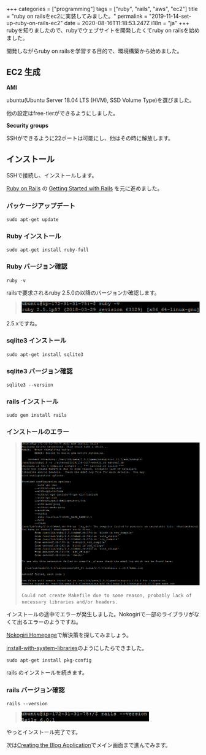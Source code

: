 +++
categories = ["programming"]
tags = ["ruby", "rails", "aws", "ec2"]
title = "ruby on railsをec2に実装してみました。"
permalink = "2019-11-14-set-up-ruby-on-rails-ec2"
date = 2020-08-16T11:18:53.247Z
i18n = "ja"
+++
rubyを知りましたので、rubyでウェブサイトを開発したくてruby on railsを始めました。

開発しながらruby on railsを学習する目的で、環境構築から始めました。

## EC2 生成

**AMI**

ubuntu(Ubuntu Server 18.04 LTS (HVM), SSD Volume Type)を選びました。

他の設定はfree-tierができるようにしました。

**Security groups**

SSHができるように22ポートは可能にし、他はその時に解放します。

## インストール

SSHで接続し、インストールします。

[Ruby on Rails](https://rubyonrails.org/) の [Getting Started with Rails](https://guides.rubyonrails.org/getting_started.html) を元に進めました。

### パッケージアップデート

```
sudo apt-get update
```

### Ruby インストール

```
sudo apt-get install ruby-full
```

### Ruby バージョン確認

```
ruby -v
```

railsで要求されるruby 2.5.0の以降のバージョンか確認します。

> ![ruby -v](/img/uploads/ruby-v.png)

2.5.xですね。

### sqlite3 インストール

```
sudo apt-get install sqlite3
```

### sqlite3 バージョン確認

```
sqlite3 --version
```

### rails インストール

```
sudo gem install rails
```

### インストールのエラー

> ![Error on installing rails about nokogiri](/img/uploads/error_nokogiri.png)
>
>
> `Could not create Makefile due to some reason, probably lack of necessary libraries and/or headers.`

インストールの途中でエラーが発生しました。Nokogiriで一部のライブラリがなくて出るエラーのようですね。

[Nokogiri Homepage](https://nokogiri.org/)で解決策を探してみましょう。

[install-with-system-libraries](https://nokogiri.org/tutorials/installing_nokogiri.html#install-with-system-libraries)のようにしたらできました。

```
sudo apt-get install pkg-config
```

rails のインストールを続きます。

### rails バージョン確認

```
rails --version
```

> ![rails --version](/img/uploads/rails-version.png)

やっとインストール完了です。

次は[Creating the Blog Application](https://guides.rubyonrails.org/getting_started.html#creating-the-blog-application)でメイン画面まで進んでみます。